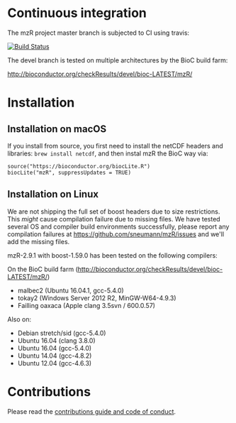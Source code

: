 
# Continuous integration

The mzR project master branch is subjected to CI using travis: 

[![Build Status](https://travis-ci.org/sneumann/mzR.svg?branch=master)](https://travis-ci.org/sneumann/mzR)

The devel branch is tested on multiple architectures by the BioC build farm:

http://bioconductor.org/checkResults/devel/bioc-LATEST/mzR/

# Installation

## Installation on macOS

If you install from source, you first need to install 
the netCDF headers and libraries: `brew install netcdf`, 
and then instal mzR the BioC way via:
```
source("https://bioconductor.org/biocLite.R")
biocLite("mzR", suppressUpdates = TRUE)
```

## Installation on Linux

We are not shipping the full set of boost headers due to 
size restrictions. This *might* cause compilation failure 
due to missing files. We have tested several OS and compiler 
build environments successfully, please report any compilation failures
at https://github.com/sneumann/mzR/issues
and we'll add the missing files. 

mzR-2.9.1 with boost-1.59.0 has been tested on the following compilers:

On the BioC build farm (http://bioconductor.org/checkResults/devel/bioc-LATEST/mzR/)
* malbec2 (Ubuntu 16.04.1, gcc-5.4.0)
* tokay2 (Windows Server 2012 R2, MinGW-W64-4.9.3)
* Failling oaxaca (Apple clang 3.5svn / 600.0.57)

Also on:
* Debian stretch/sid (gcc-5.4.0)
* Ubuntu 16.04 (clang 3.8.0)
* Ubuntu 16.04 (gcc-5.4.0)
* Ubuntu 14.04 (gcc-4.8.2)
* Ubuntu 12.04 (gcc-4.6.3)

# Contributions

Please read the [contributions guide and code of conduct](./CONTRIBUTIONS.md).
